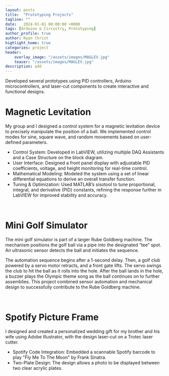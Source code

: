 ```yaml
---
layout: posts
title:  "Prototyping Projects"
tagline: ""
date:   2024-01-01 00:00:00 +0000
tags: [Arduino & Circuitry, Prototyping]
author_profile: true
author: Ryan Christ
highlight_home: true
categories: project
header:
    overlay_image: "/assets/images/MAGLEV.jpg"
    teaser: "/assets/images/MAGLEV.jpg"
description: add
---
```

Developed several prototypes using PID controllers, Arduino microcontrollers, and laser-cut components to create interactive and functional designs.

# Magnetic Levitation

My group and I designed a control system for a magnetic levitation device to precisely manipulate the position of a ball. We implemented control modes for sine, square wave, and random movements based on user-defined parameters.

* Control System: Developed in LabVIEW, utilizing multiple DAQ Assistants and a Case Structure on the block diagram.
* User Interface: Designed a front panel display with adjustable PID coefficients, voltage, and height monitoring for real-time control.
* Mathematical Modeling: Modeled the system using a set of linear differential equations to derive an overall transfer function.
* Tuning & Optimization: Used MATLAB’s sisotool to tune proportional, integral, and derivative (PID) constants, refining the response further in LabVIEW for improved stability and accuracy.


<div id="nanogallery3"></div>
<script>
  $("#nanogallery3").nanogallery2({
  // ### gallery settings ###
  thumbnailHeight:  150,
  thumbnailWidth:   150,
  itemsBaseURL:     '/assets/images/',

  // ### gallery content ###
  items: [
      { src: 'MAGLEV.jpg', srct: 'MAGLEV.jpg' },
      { src: 'MAGLEVBlockDiagramSine.png', srct: 'MAGLEVBlockDiagramSine.png' },
      { src: 'MAGLEVFrontPanel.png', srct: 'MAGLEVFrontPanel.png' },
  ]
});
</script>
<br>

# Mini Golf Simulator

The mini golf simulator is part of a larger Rube Goldberg machine. The mechanism positions the golf ball via a pipe into the designated “tee” spot. An ultrasonic sensor detects the ball and initiates the sequence.

The automation sequence begins after a 1-second delay. Then, a golf club powered by a servo motor retracts, and a front gate lifts. The servo swings the club to hit the ball as it rolls into the hole. After the ball lands in the hole, a buzzer plays the Olympic theme song as the ball continues on to further assemblies. This project combined sensor automation and mechanical design to successfully contribute to the Rube Goldberg machine.

<div id="nanogallery1"></div>
<script>
  $("#nanogallery1").nanogallery2({
  // ### gallery settings ###
  thumbnailHeight:  150,
  thumbnailWidth:   150,
  itemsBaseURL:     '/assets/images/',

  // ### gallery content ###
  items: [
      { src: 'Golf.jpg', srct: 'Golf.jpg' },
      { src: 'GolfCircuitSkem1.png', srct: 'GolfCircuitSkem1.png' },
      { src: 'GolfCircuitSkem2.png', srct: 'GolfCircuitSkem2.png' },
  ]
});
</script>
<br>

# Spotify Picture Frame

I designed and created a personalized wedding gift for my brother and his wife using Adobe Illustrator, with the design laser-cut on a Trotec laser cutter.

* Spotify Code Integration: Embedded a scannable Spotify barcode to play "Fly Me To The Moon" by Frank Sinatra.
* Two-Plate Design: The design allows a photo to be displayed between two clear acrylic plates.

<div id="nanogallery2"></div>
<script>
  $("#nanogallery2").nanogallery2({
  // ### gallery settings ###
  thumbnailHeight:  150,
  thumbnailWidth:   150,
  itemsBaseURL:     '/assets/images/',

  // ### gallery content ###
  items: [
      { src: 'Spotify.gif', srct: 'Spotify.gif' },
      { src: 'SpotifyAI.png', srct: 'SpotifyAI.png' },
  ]
});
</script>